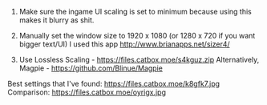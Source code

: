 1. Make sure the ingame UI scaling is set to minimum because using this makes it blurry as shit.

2. Manually set the window size to 1920 x 1080 (or 1280 x 720 if you want bigger text/UI)
    I used this app http://www.brianapps.net/sizer4/

3. Use Lossless Scaling - https://files.catbox.moe/s4kguz.zip
    Alternatively, Magpie - https://github.com/Blinue/Magpie

Best settings that I've found: https://files.catbox.moe/k8gfk7.jpg
Comparison: https://files.catbox.moe/oyrigx.jpg